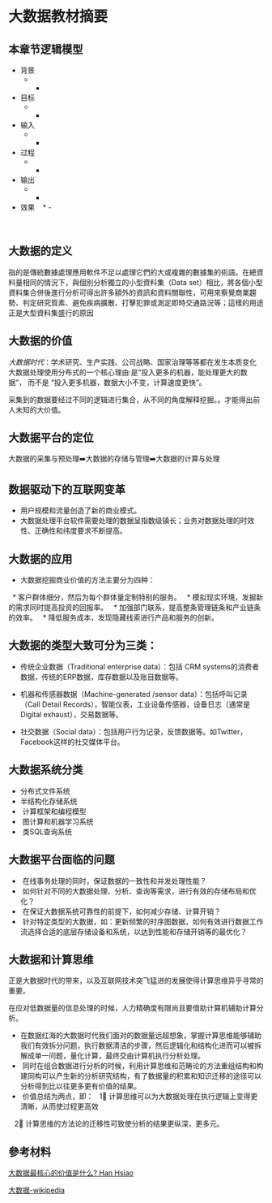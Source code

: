 # 大数据教材摘要

## 本章节逻辑模型

* 背景
    * -
* 目标
    * -
* 输入
    * -
* 过程
    * -
* 输出
    * -
* 效果
    * -
    
    
## 大数据的定义
   指的是傳統數據處理應用軟件不足以處理它們的大或複雜的數據集的術語。在總資料量相同的情況下，與個別分析獨立的小型資料集（Data set）相比，將各個小型資料集合併後進行分析可得出許多額外的資訊和資料關聯性，可用來察覺商業趨勢、判定研究質素、避免疾病擴散、打擊犯罪或測定即時交通路況等；這樣的用途正是大型資料集盛行的原因
## 大数据的价值
*大数据时代*：学术研究、生产实践、公司战略、国家治理等等都在发生本质变化
大数据处理使用分布式的一个核心理由:是“投入更多的机器，能处理更大的数据”，
而不是 “投入更多机器，数据大小不变，计算速度更快”。

采集到的数据要经过不同的逻辑进行集合，从不同的角度解释挖掘。。才能得出前人未知的大价值。

## 大数据平台的定位

大数据的采集与预处理➡️大数据的存储与管理➡️大数据的计算与处理

## 数据驱动下的互联网变革

*  用户规模和流量创造了新的商业模式。
*  大数据处理平台软件需要处理的数据呈指数级镇长；业务对数据处理的时效性、正确性和纬度要求不断提高。

## 大数据的应用

*  大数据挖掘商业价值的方法主要分为四种：

   *  客户群体细分，然后为每个群体量定制特别的服务。
   *  模拟现实环境，发掘新的需求同时提高投资的回报率。
   *  加强部门联系，提高整条管理链条和产业链条的效率。
   *  降低服务成本，发现隐藏线索进行产品和服务的创新。


## 大数据的类型大致可分为三类：

*  传统企业数据（Traditional enterprise data）：包括 CRM systems的消费者数据，传统的ERP数据，库存数据以及账目数据等。

*  机器和传感器数据（Machine-generated /sensor data）：包括呼叫记录（Call Detail Records），智能仪表，工业设备传感器，设备日志（通常是Digital exhaust），交易数据等。

*  社交数据（Social data）：包括用户行为记录，反馈数据等。如Twitter，Facebook这样的社交媒体平台。

## 大数据系统分类
*  分布式文件系统
*  半结构化存储系统
*  计算框架和编程模型
*  图计算和机器学习系统
*  类SQL查询系统


## 大数据平台面临的问题

*  在线事务处理的同时，保证数据的一致性和并发处理性能？
*  如何针对不同的大数据处理、分析、查询等需求，进行有效的存储布局和优化？
*  在保证大数据系统可靠性的前提下，如何减少存储、计算开销？
*  针对特定类型的大数据，如：更新频繁的时序图数据，如何有效进行数据工作流选择合适的底层存储设备和系统，以达到性能和存储开销等的最优化？
      
## 大数据和计算思维

正是大数据时代的带来，以及互联网技术突飞猛进的发展使得计算思维异乎寻常的重要。

在应对低数据量的信息处理的时候，人力精确度有限尚且要借助计算机辅助计算分析。

*  在数据红海的大数据时代我们面对的数据量远超想象，掌握计算思维能够辅助我们有效拆分问题，执行数据清洁的步骤，然后逻辑化和结构化进而可以被拆解成单一问题，量化计算，最终交由计算机执行分析处理。
*  同时在组合数据进行分析的时候，利用计算思维和范畴论的方法重组结构和构建同构可以产生新的分析研究结构，有了数据量的积累和知识迁移的途径可以分析得到比以往更多更有价值的结果。
*  价值总结为两点，即：
    1⃣️ 计算思维可以为大数据处理在执行逻辑上变得更清晰，从而使过程更高效
    
    2⃣️ 计算思维的方法论的迁移性可致使分析的结果更纵深，更多元。


## 參考材料

[大数据最核心的价值是什么? Han Hsiao](https://www.zhihu.com/question/23273263)

[大数据-wikipedia](https://www.wikiwand.com/zh-hk/%E5%A4%A7%E6%95%B8%E6%93%9A)



